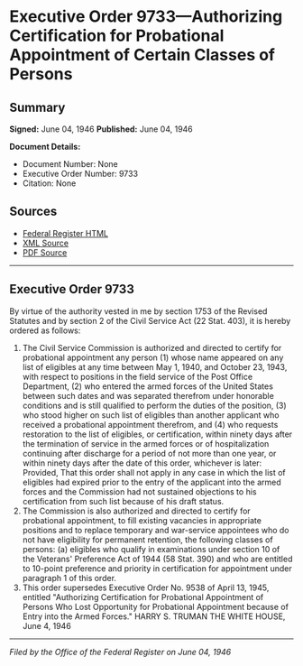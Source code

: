 # Executive Order 9733—Authorizing Certification for Probational Appointment of Certain Classes of Persons

## Summary

**Signed:** June 04, 1946
**Published:** June 04, 1946

**Document Details:**
- Document Number: None
- Executive Order Number: 9733
- Citation: None

## Sources
- [Federal Register HTML](https://www.presidency.ucsb.edu/documents/executive-order-9733-authorizing-certification-for-probational-appointment-certain-classes)
- [XML Source](None)
- [PDF Source](None)

---

## Executive Order 9733

By virtue of the authority vested in me by section 1753 of the Revised Statutes and by section 2 of the Civil Service Act (22 Stat. 403), it is hereby ordered as follows:
1. The Civil Service Commission is authorized and directed to certify for probational appointment any person (1) whose name appeared on any list of eligibles at any time between May 1, 1940, and October 23, 1943, with respect to positions in the field service of the Post Office Department, (2) who entered the armed forces of the United States between such dates and was separated therefrom under honorable conditions and is still qualified to perform the duties of the position, (3) who stood higher on such list of eligibles than another applicant who received a probational appointment therefrom, and (4) who requests restoration to the list of eligibles, or certification, within ninety days after the termination of service in the armed forces or of hospitalization continuing after discharge for a period of not more than one year, or within ninety days after the date of this order, whichever is later: Provided, That this order shall not apply in any case in which the list of eligibles had expired prior to the entry of the applicant into the armed forces and the Commission had not sustained objections to his certification from such list because of his draft status.
2. The Commission is also authorized and directed to certify for probational appointment, to fill existing vacancies in appropriate positions and to replace temporary and war-service appointees who do not have eligibility for permanent retention, the following classes of persons: (a) eligibles who qualify in examinations under section 10 of the Veterans' Preference Act of 1944 (58 Stat. 390) and who are entitled to 10-point preference and priority in certification for appointment under paragraph 1 of this order.
3. This order supersedes Executive Order No. 9538 of April 13, 1945, entitled "Authorizing Certification for Probational Appointment of Persons Who Lost Opportunity for Probational Appointment because of Entry into the Armed Forces."
HARRY S. TRUMAN
THE WHITE HOUSE,
June 4, 1946

---

*Filed by the Office of the Federal Register on June 04, 1946*

